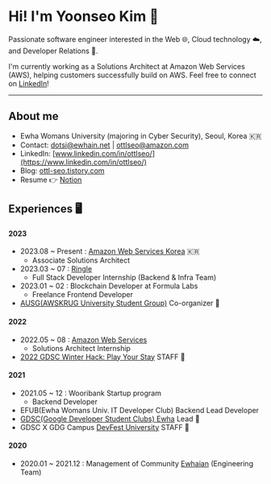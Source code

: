 # Hi! I'm Yoonseo Kim 👋
Passionate software engineer interested in the Web 🌐, Cloud technology ☁️, and Developer Relations 🥑.

I'm currently working as a Solutions Architect at Amazon Web Services (AWS), helping customers successfully build on AWS. Feel free to connect on [LinkedIn](https://www.linkedin.com/in/ottlseo/)!

- - -

## About me 
- Ewha Womans University (majoring in Cyber Security), Seoul, Korea 🇰🇷
- Contact: dotsi@ewhain.net | ottlseo@amazon.com
- LinkedIn: [www.linkedin.com/in/ottlseo/](https://www.linkedin.com/in/ottlseo/)
- Blog: [ottl-seo.tistory.com](https://ottl-seo.tistory.com/)
- Resume 👉 [Notion](https://yoonseo.notion.site/Yoonseo-Kim-fbbf3a2a865b4d63b6e86ee1478e23c8) 

## Experiences 🖥️
#### 2023
- 2023.08 ~ Present : [Amazon Web Services Korea](https://github.com/aws) 🇰🇷
  - Associate Solutions Architect
- 2023.03 ~ 07 : [Ringle](https://www.ringleplus.com/en/student/landing/team)
  - Full Stack Developer Internship (Backend & Infra Team)
- 2023.01 ~ 02 : Blockchain Developer at Formula Labs
  - Freelance Frontend Developer
- [AUSG(AWSKRUG University Student Group)](https://ausg.me/) Co-organizer 🥑 

#### 2022
- 2022.05 ~ 08 : [Amazon Web Services](https://github.com/aws)
  - Solutions Architect Internship
- [2022 GDSC Winter Hack: Play Your Stay](https://gdsckoreahackathon2022.github.io/) STAFF 🥑 

#### 2021
- 2021.05 ~ 12 : Wooribank Startup program 
  - Backend Developer
- EFUB(Ewha Womans Univ. IT Developer Club) Backend Lead Developer
- [GDSC(Google Developer Student Clubs) Ewha](https://gdscewha.tistory.com/) Lead 🥑 
- GDSC X GDG Campus [DevFest University](https://festa.io/events/1862/) STAFF 🥑 

#### 2020
- 2020.01 ~ 2021.12 : Management of Community [Ewhaian](https://www.ewhaian.com/) (Engineering Team)

